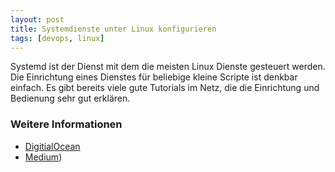 ```yaml
---
layout: post
title: Systemdienste unter Linux konfigurieren
tags: [devops, linux]
---
```


Systemd ist der Dienst mit dem die meisten Linux Dienste gesteuert werden. Die Einrichtung eines Dienstes für beliebige kleine Scripte ist denkbar einfach. Es gibt bereits viele gute Tutorials im Netz, die die Einrichtung und Bedienung sehr gut erklären.

### Weitere Informationen

* [DigitialOcean](https://www.digitalocean.com/community/tutorials/how-to-use-systemctl-to-manage-systemd-services-and-units)
* [Medium](https://medium.com/@johannes_gehrs/getting-started-with-systemd-on-debian-jessie-e024758ca63d#.mp1n48urp))